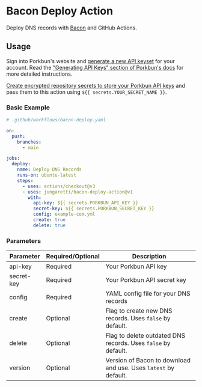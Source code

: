 # Bacon Deploy Action

Deploy DNS records with [Bacon](https://github.com/jungaretti/bacon) and GitHub Actions.

## Usage

Sign into Porkbun's website and [generate a new API keyset](https://porkbun.com/account/api) for your account. Read the ["Generating API Keys" section of Porkbun's docs](https://kb.porkbun.com/article/190-getting-started-with-the-porkbun-dns-api) for more detailed instructions.

[Create encrypted repository secrets to store your Porkbun API keys](https://docs.github.com/en/actions/security-guides/encrypted-secrets#creating-encrypted-secrets-for-a-repository) and pass them to this action using `${{ secrets.YOUR_SECRET_NAME }}`.

### Basic Example

```yaml
# .github/workflows/bacon-deploy.yaml

on:
  push:
    branches:
      - main

jobs:
  deploy:
    name: Deploy DNS Records
    runs-on: ubuntu-latest
    steps:
      - uses: actions/checkout@v3
      - uses: jungaretti/bacon-deploy-action@v1
        with:
          api-key: ${{ secrets.PORKBUN_API_KEY }}
          secret-key: ${{ secrets.PORKBUN_SECRET_KEY }}
          config: example-com.yml
          create: true
          delete: true
```

### Parameters

| Parameter  | Required/Optional | Description                                                     |
| ---------- | ----------------- | --------------------------------------------------------------- |
| api-key    | Required          | Your Porkbun API key                                            |
| secret-key | Required          | Your Porkbun API secret key                                     |
| config     | Required          | YAML config file for your DNS records                           |
| create     | Optional          | Flag to create new DNS records. Uses `false` by default.        |
| delete     | Optional          | Flag to delete outdated DNS records. Uses `false` by default.   |
| version    | Optional          | Version of Bacon to download and use. Uses `latest` by default. |

